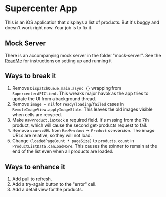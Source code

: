 # Supercenter App

This is an iOS application that displays a list of products. But it's buggy and doesn't work right now. Your job is to fix it.

## Mock Server

There is an accompanying mock server in the folder "mock-server". See the [ReadMe](mock-server/ReadMe.md) for instructions on setting up and running it.

## Ways to break it

1. Remove `DispatchQueue.main.async {}` wrapping from `SupercenterAPIClient`. This wreaks major havok as the app tries to update the UI from a background thread.
2. Remove `image = nil` for `ready`/`loading`/`failed` cases in `RemoteImageView.applyImageState`. This leaves the old images visible when cells are recycled.
3. Make `RawProduct.inStock` a required field. It's missing from the 7th product, which will cause the second get-products request to fail.
4. Remove `sourceURL` from `RawProduct` => `Product` conversion. The image URLs are relative, so they will not load.
5. Change `(loadedPageCount * pageSize)` to `products.count` in `ProductListData.canLoadMore`. This causes the spinner to remain at the end of the list even when all products are loaded.

## Ways to enhance it

1. Add pull to refresh.
2. Add a try-again button to the "error" cell.
3. Add a detail view for the products.
